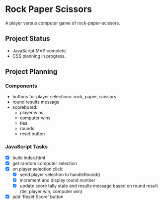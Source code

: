 # Rock Paper Scissors

A player versus computer game of rock-paper-scissors.

## Project Status

- JavaScript MVP complete.
- CSS planning in progress.

## Project Planning

### Components

- buttons for player selections: rock, paper, scissors
- round results message
- scoreboard:
  - player wins
  - computer wins
  - ties
  - rounds
  - reset button

### JavaScript Tasks

- [x] build index.html
- [x] get random computer selection
- [x] on player selection click:
  - [x] send player selection to handleRound()
  - [x] increment and display round number
  - [x] update score tally state and results message based on round result (tie, player win, computer win)
- [x] add 'Reset Score' button
